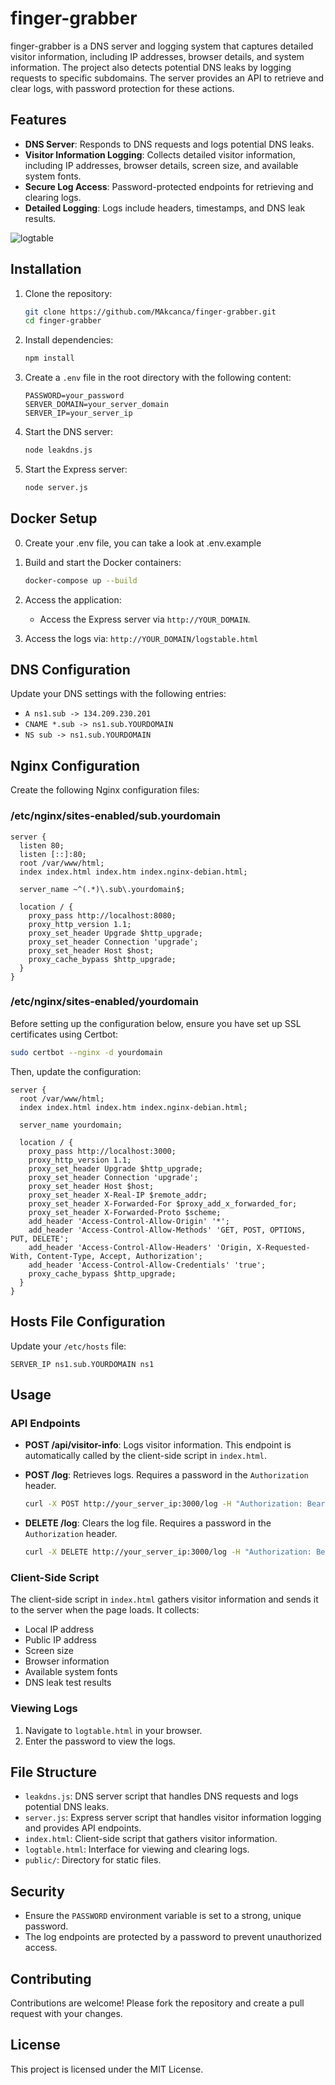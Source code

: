 # finger-grabber

finger-grabber is a DNS server and logging system that captures detailed visitor information, including IP addresses, browser details, and system information. The project also detects potential DNS leaks by logging requests to specific subdomains. The server provides an API to retrieve and clear logs, with password protection for these actions.

## Features

- **DNS Server**: Responds to DNS requests and logs potential DNS leaks.
- **Visitor Information Logging**: Collects detailed visitor information, including IP addresses, browser details, screen size, and available system fonts.
- **Secure Log Access**: Password-protected endpoints for retrieving and clearing logs.
- **Detailed Logging**: Logs include headers, timestamps, and DNS leak results.

![logtable](https://github.com/MAkcanca/finger-grabber/assets/9960579/d5662ff2-b8bd-4b65-8b66-cbe73c3388e2)

## Installation

1. Clone the repository:

   ```bash
   git clone https://github.com/MAkcanca/finger-grabber.git
   cd finger-grabber
   ```

2. Install dependencies:

   ```bash
   npm install
   ```

3. Create a `.env` file in the root directory with the following content:

   ```env
   PASSWORD=your_password
   SERVER_DOMAIN=your_server_domain
   SERVER_IP=your_server_ip
   ```

4. Start the DNS server:

   ```bash
   node leakdns.js
   ```

5. Start the Express server:

   ```bash
   node server.js
   ```

## Docker Setup

0. Create your .env file, you can take a look at .env.example

1. Build and start the Docker containers:

   ```bash
   docker-compose up --build
   ```

2. Access the application:

   - Access the Express server via `http://YOUR_DOMAIN`.

3. Access the logs via: `http://YOUR_DOMAIN/logstable.html`

## DNS Configuration

Update your DNS settings with the following entries:

- `A ns1.sub -> 134.209.230.201`
- `CNAME *.sub -> ns1.sub.YOURDOMAIN`
- `NS sub -> ns1.sub.YOURDOMAIN`

## Nginx Configuration

Create the following Nginx configuration files:

### /etc/nginx/sites-enabled/sub.yourdomain

```nginx
server {
  listen 80;
  listen [::]:80;
  root /var/www/html;
  index index.html index.htm index.nginx-debian.html;

  server_name ~^(.*)\.sub\.yourdomain$;

  location / {
    proxy_pass http://localhost:8080;
    proxy_http_version 1.1;
    proxy_set_header Upgrade $http_upgrade;
    proxy_set_header Connection 'upgrade';
    proxy_set_header Host $host;
    proxy_cache_bypass $http_upgrade;
  }
}
```

### /etc/nginx/sites-enabled/yourdomain

Before setting up the configuration below, ensure you have set up SSL certificates using Certbot:

```bash
sudo certbot --nginx -d yourdomain
```

Then, update the configuration:

```nginx
server {
  root /var/www/html;
  index index.html index.htm index.nginx-debian.html;

  server_name yourdomain;

  location / {
    proxy_pass http://localhost:3000;
    proxy_http_version 1.1;
    proxy_set_header Upgrade $http_upgrade;
    proxy_set_header Connection 'upgrade';
    proxy_set_header Host $host;
    proxy_set_header X-Real-IP $remote_addr;
    proxy_set_header X-Forwarded-For $proxy_add_x_forwarded_for;
    proxy_set_header X-Forwarded-Proto $scheme;
    add_header 'Access-Control-Allow-Origin' '*';
    add_header 'Access-Control-Allow-Methods' 'GET, POST, OPTIONS, PUT, DELETE';
    add_header 'Access-Control-Allow-Headers' 'Origin, X-Requested-With, Content-Type, Accept, Authorization';
    add_header 'Access-Control-Allow-Credentials' 'true';
    proxy_cache_bypass $http_upgrade;
  }
}
```

## Hosts File Configuration

Update your `/etc/hosts` file:

```plaintext
SERVER_IP ns1.sub.YOURDOMAIN ns1
```

## Usage

### API Endpoints

- **POST /api/visitor-info**: Logs visitor information. This endpoint is automatically called by the client-side script in `index.html`.

- **POST /log**: Retrieves logs. Requires a password in the `Authorization` header.

  ```bash
  curl -X POST http://your_server_ip:3000/log -H "Authorization: Bearer your_password"
  ```

- **DELETE /log**: Clears the log file. Requires a password in the `Authorization` header.

  ```bash
  curl -X DELETE http://your_server_ip:3000/log -H "Authorization: Bearer your_password"
  ```

### Client-Side Script

The client-side script in `index.html` gathers visitor information and sends it to the server when the page loads. It collects:

- Local IP address
- Public IP address
- Screen size
- Browser information
- Available system fonts
- DNS leak test results

### Viewing Logs

1. Navigate to `logtable.html` in your browser.
2. Enter the password to view the logs.

## File Structure

- `leakdns.js`: DNS server script that handles DNS requests and logs potential DNS leaks.
- `server.js`: Express server script that handles visitor information logging and provides API endpoints.
- `index.html`: Client-side script that gathers visitor information.
- `logtable.html`: Interface for viewing and clearing logs.
- `public/`: Directory for static files.

## Security

- Ensure the `PASSWORD` environment variable is set to a strong, unique password.
- The log endpoints are protected by a password to prevent unauthorized access.

## Contributing

Contributions are welcome! Please fork the repository and create a pull request with your changes.

## License

This project is licensed under the MIT License.
